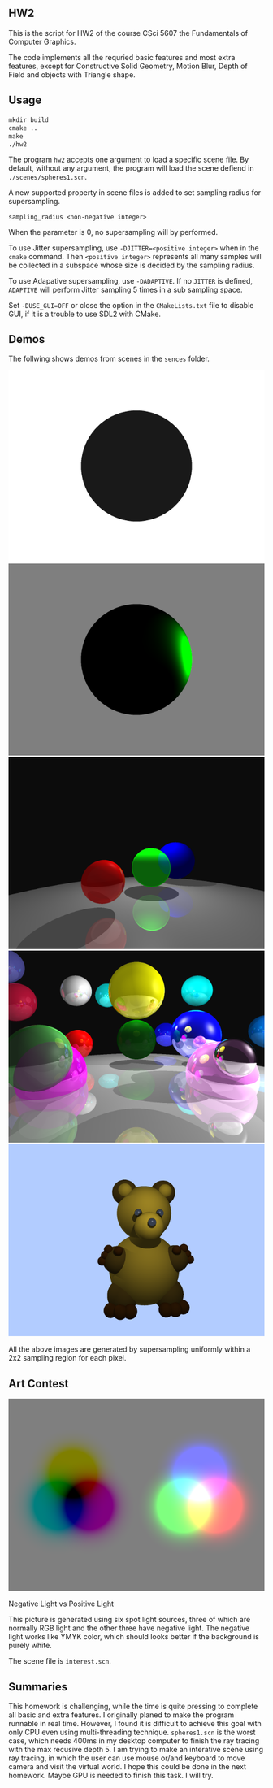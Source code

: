 ## HW2

This is the script for HW2 of the course CSci 5607 the Fundamentals of Computer Graphics.

The code implements all the requried basic features and most extra features, except for Constructive Solid Geometry, Motion Blur, Depth of Field and objects with Triangle shape.

## Usage

    mkdir build
    cmake ..
    make
    ./hw2

The program `hw2` accepts one argument to load a specific scene file. By default, without any argument, the program will load the scene defiend in `./scenes/spheres1.scn`.

A new supported property in scene files is added to set sampling radius for supersampling.

    sampling_radius <non-negative integer>

When the parameter is 0, no supersampling will by performed.

To use Jitter supersampling, use `-DJITTER=<positive integer>` when in the `cmake` command. Then `<positive integer>` represents all many samples will be collected in a subspace whose size is decided by the sampling radius.

To use Adapative supersampling, use `-DADAPTIVE`. If no `JITTER` is defined, `ADAPTIVE` will perform Jitter sampling 5 times in a sub sampling space.

Set `-DUSE_GUI=OFF` or close the option in the `CMakeLists.txt` file to disable GUI, if it is a trouble to use SDL2 with CMake.

## Demos
The follwing shows demos from scenes in the `sences` folder.

<img src="./doc/ambient_sphere.bmp" />

<img src="./doc/spot_sphere.bmp" />

<img src="./doc/spheres1.bmp" />

<img src="./doc/spheres2.bmp" />

<img src="./doc/bear.bmp" />

All the above images are generated by supersampling uniformly within a 2x2 sampling region for each pixel.

## Art Contest

<img src="interest.bmp" />

Negative Light vs Positive Light

This picture is generated using six spot light sources, three of which are normally RGB light and the other three have negative light. The negative light works like YMYK color, which should looks better if the background is purely white.

The scene file is `interest.scn`.

## Summaries

This homework is challenging, while the time is quite pressing to complete all basic and extra features. I originally planed to make the program runnable in real time. However, I found it is difficult to achieve this goal with only CPU even using multi-threading technique. `spheres1.scn` is the worst case, which needs 400ms in my desktop computer to finish the ray tracing with the max recusive depth 5. I am trying to make an interative scene using ray tracing, in which the user can use mouse or/and keyboard to move camera and visit the virtual world. I hope this could be done in the next homework. Maybe GPU is needed to finish this task. I will try.







